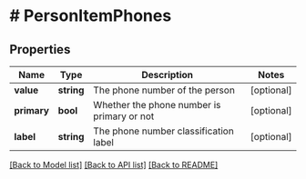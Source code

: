 # # PersonItemPhones

## Properties

Name | Type | Description | Notes
------------ | ------------- | ------------- | -------------
**value** | **string** | The phone number of the person | [optional]
**primary** | **bool** | Whether the phone number is primary or not | [optional]
**label** | **string** | The phone number classification label | [optional]

[[Back to Model list]](../../README.md#models) [[Back to API list]](../../README.md#endpoints) [[Back to README]](../../README.md)
